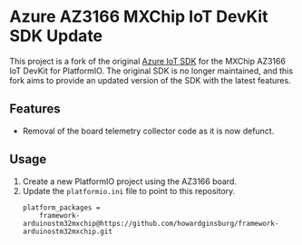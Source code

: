 # Azure AZ3166 MXChip IoT DevKit SDK Update

This project is a fork of the original [Azure IoT SDK](https://github.com/microsoft/devkit-sdk) for the MXChip AZ3166 IoT DevKit for PlatformIO. The original SDK is no longer maintained, and this fork aims to provide an updated version of the SDK with the latest features.

## Features
- Removal of the board telemetry collector code as it is now defunct.

## Usage

1. Create a new PlatformIO project using the AZ3166 board.
1. Update the `platformio.ini` file to point to this repository.
    ```
    platform_packages =
        framework-arduinostm32mxchip@https://github.com/howardginsburg/framework-arduinostm32mxchip.git
    ```